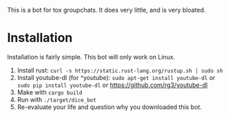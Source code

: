 This is a bot for tox groupchats. It does very little, and is very bloated. 

# Installation
Installation is fairly simple. This bot will only work on Linux. 

1. Install rust:
`curl -s https://static.rust-lang.org/rustup.sh | sudo sh`
2. Install youtube-dl (for ^youtube):
`sudo apt-get install youtube-dl`
or `sudo pip install youtube-dl`
or https://github.com/rg3/youtube-dl
3. Make with `cargo build`
4. Run with `./target/dice_bot`
5. Re-evaluate your life and question why you downloaded this bot.
